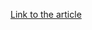 [Link to the article](https://blog.malwarebytes.com/threat-analysis/2016/08/smoke-loader-downloader-with-a-smokescreen-still-alive/)
